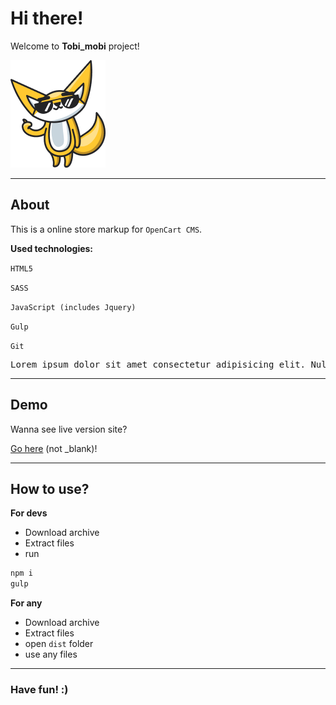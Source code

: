 <h1>Hi there!</h1>
<p>Welcome to <strong>Tobi_mobi</strong> project!</p>
<img src="https://github.com/vladorg/tobi_mobi/raw/master/dist/img/chudik2.png" alt="Tobi image">

---

<h2>About</h2>
<p>This is a online store markup for <code>OpenCart CMS</code>.</p>
<p><strong>Used technologies:</strong></p>
<p><code>HTML5</code></p>
<p><code>SASS</code></p>
<p><code>JavaScript (includes Jquery)</code></p>
<p><code>Gulp</code></p>
<p><code>Git</code></p>

<pre>Lorem ipsum dolor sit amet consectetur adipisicing elit. Nulla, minima?</pre>

---

<h2>Demo</h2>
<p>Wanna see live version site?<p>
<p><a href="https://vladorg.github.io/tobi_mobi/" target="_blank">Go here</a> (not _blank)!<p>

---

<h2>How to use?</h2>
<p><strong>For devs</strong></p>
<ul>
  <li>Download archive</li>
  <li>Extract files</li>
  <li>run</li>
  </li>
</ul>

```javascript
npm i
gulp
``` 

<p><strong>For any</strong></p>
<ul>
  <li>Download archive</li>
  <li>Extract files</li>
  <li>open <code>dist</code> folder</li>
  <li>use any files</li>
</ul>

---

<h3>Have fun! :)</h3>
